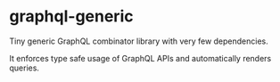 
# graphql-generic

Tiny generic GraphQL combinator library with very few dependencies.

It enforces type safe usage of GraphQL APIs and automatically renders queries.
